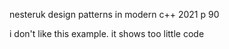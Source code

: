 nesteruk design patterns in modern c++ 2021
p 90

i don't like this example. it shows too little code
